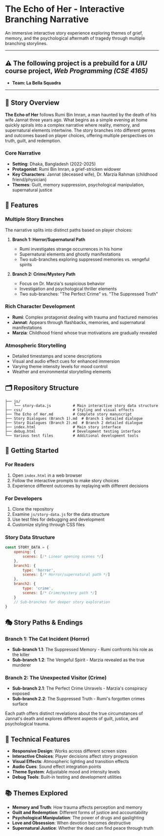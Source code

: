 # The Echo of Her - Interactive Branching Narrative

An immersive interactive story experience exploring themes of grief, memory, and the psychological aftermath of tragedy through multiple branching storylines.

---

## ⚠️ The following project **is a prebuild** for a *UIU* course project, *Web Programming (CSE 4165)*
- **Team: La Bella Squadra**

---

## 📖 Story Overview

**The Echo of Her** follows Rumi Bin Imran, a man haunted by the death of his wife Jannat three years ago. What begins as a simple evening at home quickly spirals into a complex narrative where reality, memory, and supernatural elements intertwine. The story branches into different genres and outcomes based on player choices, offering multiple perspectives on truth, guilt, and redemption.

### Core Narrative
- **Setting**: Dhaka, Bangladesh (2022-2025)
- **Protagonist**: Rumi Bin Imran, a grief-stricken widower
- **Key Characters**: Jannat (deceased wife), Dr. Marzia Rahman (childhood friend/physician)
- **Themes**: Guilt, memory suppression, psychological manipulation, supernatural justice

## 🌟 Features

### Multiple Story Branches
The narrative splits into distinct paths based on player choices:

1. **Branch 1: Horror/Supernatural Path** 
   - Rumi investigates strange occurrences in his home
   - Supernatural elements and ghostly manifestations
   - Two sub-branches exploring suppressed memories vs. vengeful spirits

2. **Branch 2: Crime/Mystery Path**
   - Focus on Dr. Marzia's suspicious behavior  
   - Investigation and psychological thriller elements
   - Two sub-branches: "The Perfect Crime" vs. "The Suppressed Truth"

### Rich Character Development
- **Rumi**: Complex protagonist dealing with trauma and fractured memories
- **Jannat**: Appears through flashbacks, memories, and supernatural manifestations
- **Marzia**: Childhood friend whose true motivations are gradually revealed

### Atmospheric Storytelling
- Detailed timestamps and scene descriptions
- Visual and audio effect cues for enhanced immersion
- Varying theme intensity levels for mood control
- Weather and environmental storytelling elements

## 🗂️ Repository Structure

```
├── js/
│   └── story-data.js          # Main interactive story data structure
├── css/                       # Styling and visual effects
├── The Echo of Her.md         # Complete story manuscript
├── Story Dialogues (Branch 1).md  # Branch 1 detailed dialogue
├── Story Dialogues (Branch 2).md  # Branch 2 detailed dialogue
├── index.html                 # Main story interface
├── debug.html                 # Development testing interface
└── Various test files         # Additional development tools
```

## 🚀 Getting Started

### For Readers
1. Open `index.html` in a web browser
2. Follow the interactive prompts to make story choices
3. Experience different outcomes by replaying with different decisions

### For Developers
1. Clone the repository
2. Examine `js/story-data.js` for the data structure
3. Use test files for debugging and development
4. Customize styling through CSS files

### Story Data Structure
```javascript
const STORY_DATA = {
    opening: {
        scenes: [/* Linear opening scenes */]
    },
    branch1: {
        type: 'horror',
        scenes: [/* Horror/supernatural path */]
    },
    branch2: {
        type: 'crime', 
        scenes: [/* Crime/mystery path */]
    }
    // Sub-branches for deeper story exploration
}
```

## 🎭 Story Paths & Endings

### Branch 1: The Cat Incident (Horror)
- **Sub-branch 1.1**: The Suppressed Memory - Rumi confronts his role as the killer
- **Sub-branch 1.2**: The Vengeful Spirit - Marzia revealed as the true murderer

### Branch 2: The Unexpected Visitor (Crime)  
- **Sub-branch 2.1**: The Perfect Crime Unravels - Marzia's conspiracy exposed
- **Sub-branch 2.2**: The Suppressed Truth - Rumi's forgotten crimes surface

Each path offers distinct revelations about the true circumstances of Jannat's death and explores different aspects of guilt, justice, and psychological trauma.

## 🎨 Technical Features

- **Responsive Design**: Works across different screen sizes
- **Interactive Choices**: Player decisions affect story progression
- **Visual Effects**: Atmospheric lighting and transition effects
- **Audio Cues**: Sound effect integration points
- **Theme System**: Adjustable mood and intensity levels
- **Debug Tools**: Built-in testing and development utilities

## 📚 Themes Explored

- **Memory and Truth**: How trauma affects perception and memory
- **Guilt and Redemption**: Different forms of justice and accountability  
- **Psychological Manipulation**: The power of drugs and gaslighting
- **Love and Obsession**: When devotion becomes destructive
- **Supernatural Justice**: Whether the dead can find peace through truth


